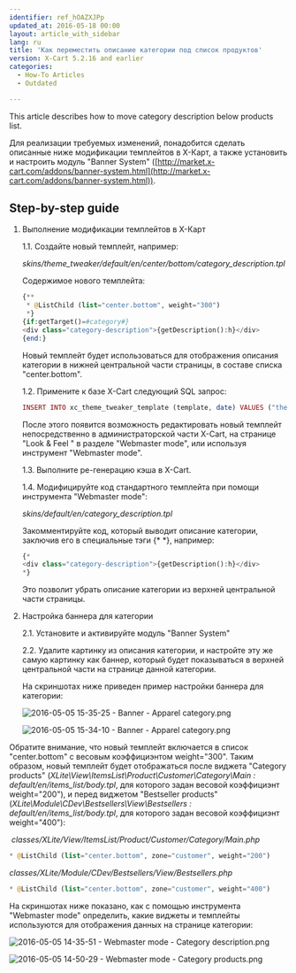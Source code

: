 ```yaml
---
identifier: ref_hOAZXJPp
updated_at: 2016-05-18 00:00
layout: article_with_sidebar
lang: ru
title: 'Как переместить описание категории под список продуктов'
version: X-Cart 5.2.16 and earlier
categories:
  - How-To Articles
  - Outdated

---
```


This article describes how to move category description below products list.

Для реализации требуемых изменений, понадобится сделать описанные ниже модификации темплейтов в Х-Карт, а также установить и настроить модуль "Banner System" ([http://market.x-cart.com/addons/banner-system.html](http://market.x-cart.com/addons/banner-system.html)).

## Step-by-step guide

1.  Выполнение модификации темплейтов в Х-Карт

    1.1\. Создайте новый темплейт, например:

    _skins/theme_tweaker/default/en/center/bottom/category_description.tpl_

    Содержимое нового темплейта:

    ```php
    {**
     * @ListChild (list="center.bottom", weight="300")
     *}
    {if:getTarget()=#category#}
    <div class="category-description">{getDescription():h}</div>
    {end:}
    ```

    Новый темплейт будет использоваться для отображения описания категории в нижней центральной части страницы, в составе списка "center.bottom".

    1.2\. Примените к базе X-Cart следующий SQL запрос:

    ```php
    INSERT INTO xc_theme_tweaker_template (template, date) VALUES ("theme_tweaker/default/en/center/bottom/category_description.tpl", UNIX_TIMESTAMP());
    ```

    После этого появится возможность редактировать новый темплейт непосредственно в администраторской части X-Cart, на странице "Look & Feel " в разделе "Webmaster mode", или используя инструмент "Webmaster mode".

    1.3\. Выполните ре-генерацию кэша в X-Cart.

    1.4\. Модифицируйте код стандартного темплейта при помощи инструмента "Webmaster mode":

    _skins/default/en/category_description.tpl_

    Закомментируйте код, который выводит описание категории, заключив его в специальные тэги {* *}, например:

    ```php
    {*
    <div class="category-description">{getDescription():h}</div>
    *}
    ```

    Это позволит убрать описание категории из верхней центральной части страницы.

2.  Настройка баннера для категории

    2.1\. Установите и активируйте модуль "Banner System"

    2.2\. Удалите картинку из описания категории, и настройте эту же самую картинку как баннер, который будет показываться в верхней центральной части на странице данной категории.

    На скриншотах ниже приведен пример настройки баннера для категории:

    ![2016-05-05 15-35-25 - Banner - Apparel category.png]({{site.baseurl}}/attachments/9307060/9439719.png)

    ![2016-05-05 15-34-10 - Banner - Apparel category.png]({{site.baseurl}}/attachments/9307060/9439718.png)

Обратите внимание, что новый темплейт включается в список "center.bottom" с весовым коэффициэнтом weight="300". Таким образом, новый темплейт будет отображаться после виджета "Category products" (_XLite\View\ItemsList\Product\Customer\Category\Main : default/en/items_list/body.tpl_, для которого задан весовой коэффициэнт weight="200"), и перед виджетом "Bestseller products" (_XLite\Module\CDev\Bestsellers\View\Bestsellers : default/en/items_list/body.tpl_, для которого задан весовой коэффициэнт weight="400"):

 _classes/XLite/View/ItemsList/Product/Customer/Category/Main.php_

```php
* @ListChild (list="center.bottom", zone="customer", weight="200")
```

_classes/XLite/Module/CDev/Bestsellers/View/Bestsellers.php_

```php
* @ListChild (list="center.bottom", zone="customer", weight="400")
```

На скриншотах ниже показано, как с помощью инструмента "Webmaster mode" определить, какие виджеты и темплейты используются для отображения данных на странице категории:

![2016-05-05 14-35-51 - Webmaster mode - Category description.png]({{site.baseurl}}/attachments/9307060/9439716.png)

![2016-05-05 14-50-29 - Webmaster mode - Category products.png]({{site.baseurl}}/attachments/9307060/9439717.png)
